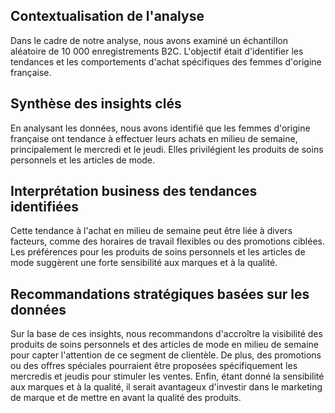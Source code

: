 ## Contextualisation de l'analyse

Dans le cadre de notre analyse, nous avons examiné un échantillon aléatoire de 10 000 enregistrements B2C. L'objectif était d'identifier les tendances et les comportements d'achat spécifiques des femmes d'origine française.

## Synthèse des insights clés

En analysant les données, nous avons identifié que les femmes d'origine française ont tendance à effectuer leurs achats en milieu de semaine, principalement le mercredi et le jeudi. Elles privilégient les produits de soins personnels et les articles de mode.

## Interprétation business des tendances identifiées

Cette tendance à l'achat en milieu de semaine peut être liée à divers facteurs, comme des horaires de travail flexibles ou des promotions ciblées. Les préférences pour les produits de soins personnels et les articles de mode suggèrent une forte sensibilité aux marques et à la qualité.

## Recommandations stratégiques basées sur les données

Sur la base de ces insights, nous recommandons d'accroître la visibilité des produits de soins personnels et des articles de mode en milieu de semaine pour capter l'attention de ce segment de clientèle. De plus, des promotions ou des offres spéciales pourraient être proposées spécifiquement les mercredis et jeudis pour stimuler les ventes. Enfin, étant donné la sensibilité aux marques et à la qualité, il serait avantageux d'investir dans le marketing de marque et de mettre en avant la qualité des produits.